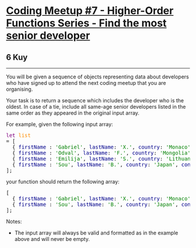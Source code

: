 <h1><a href="https://www.codewars.com/kata/582887f7d04efdaae3000090">Coding Meetup #7 - Higher-Order Functions Series - Find the most senior developer</a></h1>
<h2>6 Kuy</h2>
<hr>
<p>You will be given a sequence of objects representing data about developers 
who have signed up to attend the next coding meetup that you are organising.</p>
<p>Your task is to return a sequence which includes the developer who is the oldest. 
In case of a tie, include all same-age senior developers listed in the same order as they appeared in the original input array.</p>
<p>For example, given the following input array:</p>
<pre>
<span style="color: purple">let</span> <span style="color: darkorange">list</span> 
= [
  { <span style="color: darkblue">firstName</span> : <span style="color: green">'Gabriel'</span>, <span style="color: darkblue">lastName</span>: <span style="color: green">'X.'</span>, <span style="color: darkblue">country</span>: <span style="color: green">'Monaco'</span>, <span style="color: darkblue">continent</span>: <span style="color: green">'Europe'</span>, <span style="color: darkblue">age</span>: <span style="color: green">'49'</span>, <span style="color: darkblue">language</span>: <span style="color: green">'PHP'</span> },
  { <span style="color: darkblue">firstName</span> : <span style="color: green">'Odval'</span>, <span style="color: darkblue">lastName</span>: <span style="color: green">'F.'</span>, <span style="color: darkblue">country</span>: <span style="color: green">'Mongolia'</span>, <span style="color: darkblue">continent</span>: <span style="color: green">'Asia'</span>, <span style="color: darkblue">age</span>: <span style="color: green">'38'</span>, <span style="color: darkblue">language</span>: <span style="color: green">'Python'</span> },
  { <span style="color: darkblue">firstName</span> : <span style="color: green">'Emilija'</span>, <span style="color: darkblue">lastName</span>: <span style="color: green">'S.'</span>, <span style="color: darkblue">country</span>: <span style="color: green">'Lithuania'</span>, <span style="color: darkblue">continent</span>: <span style="color: green">'Europe'</span>, <span style="color: darkblue">age</span>: <span style="color: green">19'</span>, <span style="color: darkblue">language</span>: <span style="color: green">'Python'</span> },
  { <span style="color: darkblue">firstName</span> : <span style="color: green">'Sou'</span>, <span style="color: darkblue">lastName</span>: <span style="color: green">'B.'</span>, <span style="color: darkblue">country</span>: <span style="color: green">'Japan'</span>, <span style="color: darkblue">continent</span>: <span style="color: green">'Asia'</span>, <span style="color: darkblue">age</span>: <span style="color: green">'49'</span>, <span style="color: darkblue">language</span>: <span style="color: green">'PHP'</span> },
];
</pre>
<p>your function should return the following array:</p>
<pre>
[
  { <span style="color: darkblue">firstName</span> : <span style="color: green">'Gabriel'</span>, <span style="color: darkblue">lastName</span>: <span style="color: green">'X.'</span>, <span style="color: darkblue">country</span>: <span style="color: green">'Monaco'</span>, <span style="color: darkblue">continent</span>: <span style="color: green">'Europe'</span>, <span style="color: darkblue">age</span>: <span style="color: green">'49'</span>, <span style="color: darkblue">language</span>: <span style="color: green">'PHP'</span> },
  { <span style="color: darkblue">firstName</span> : <span style="color: green">'Sou'</span>, <span style="color: darkblue">lastName</span>: <span style="color: green">'B.'</span>, <span style="color: darkblue">country</span>: <span style="color: green">'Japan'</span>, <span style="color: darkblue">continent</span>: <span style="color: green">'Asia'</span>, <span style="color: darkblue">age</span>: <span style="color: green">'49'</span>, <span style="color: darkblue">language</span>: <span style="color: green">'PHP'</span> },
];
</pre>
<p>Notes:</p>
<ul>
<li>The input array will always be valid and formatted as in the example above and will never be empty.</li>
</ul>
